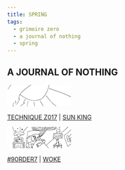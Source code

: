 ```yaml
---
title: SPRING
tags:
  - grimoire zero
  - a journal of nothing
  - spring
---
```

## A JOURNAL OF NOTHING

[![sun-king](sun-king-t.png)](sun-king)

[TECHNIQUE Z017](technique-z017) | [SUN KING](sun-king)

[![woke](woke-t.png)](woke)

[\#90RDER7](9order7) | [WOKE](woke)
